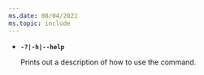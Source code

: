 ```yaml
---
ms.date: 08/04/2021
ms.topic: include
---
```

- **`-?|-h|--help`**

  Prints out a description of how to use the command.
